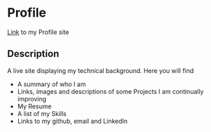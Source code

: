 # Profile

[Link][url] to my Profile site

[url]: http://www.bryantcurtis.com/

<h2>Description</h2>

A live site displaying my technical background. Here you will find
- A summary of who I am
- Links, images and descriptions of some Projects I am continually improving
- My Resume
- A list of my Skills
- Links to my github, email and LinkedIn
